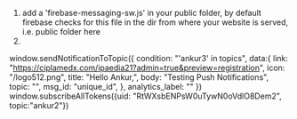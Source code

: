 1. add a 'firebase-messaging-sw.js' in your public folder, by default firebase checks for this file in the dir from where your website is served, i.e. public folder here
2.

window.sendNotificationToTopic({
    condition: "\'ankur3\' in topics",
    data:{
        link: "https://ciplamedx.com/ipaedia21?admin=true&preview=registration",
        icon: "/logo512.png",
        title: "Hello Ankur,",
        body: "Testing Push Notifications",
        topic: "",
        msg_id: "unique_id",
    },
    analytics_label: ""
})
window.subscribeAllTokens({uid: "RtWXsbENPsW0uTywN0oVdlO8Dem2", topic:"ankur2"})
